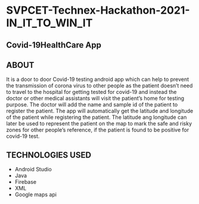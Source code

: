 # SVPCET-Technex-Hackathon-2021-IN_IT_TO_WIN_IT
## Covid-19HealthCare App

## ABOUT
It is a door to door Covid-19 testing android app which can help to prevent the transmission of corona virus to other people as the patient doesn’t need to travel to the hospital for getting tested for covid-19 and instead the doctor or other medical assistants will visit the patient’s home for testing purpose. The doctor will add the name and sample id of the patient to register the patient. The app will automatically get the latitude and longitude of the patient while registering the patient. The latitude ang longitude can later be used to represent the patient on the map to mark the safe and risky zones for other people’s reference, if the patient is found to be positive for covid-19 test.

## TECHNOLOGIES USED
* Android Studio
* Java
* Firebase
* XML
* Google maps api
